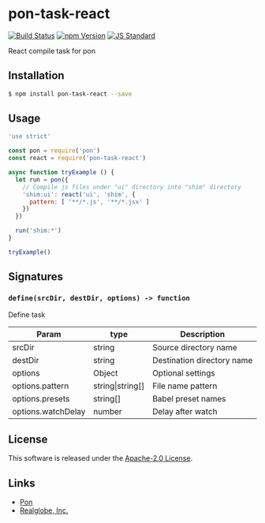 pon-task-react
==========

<!---
This file is generated by ape-tmpl. Do not update manually.
--->

<!-- Badge Start -->
<a name="badges"></a>

[![Build Status][bd_travis_com_shield_url]][bd_travis_com_url]
[![npm Version][bd_npm_shield_url]][bd_npm_url]
[![JS Standard][bd_standard_shield_url]][bd_standard_url]

[bd_repo_url]: https://github.com/realglobe-Inc/pon-task-react
[bd_travis_url]: http://travis-ci.org/realglobe-Inc/pon-task-react
[bd_travis_shield_url]: http://img.shields.io/travis/realglobe-Inc/pon-task-react.svg?style=flat
[bd_travis_com_url]: http://travis-ci.com/realglobe-Inc/pon-task-react
[bd_travis_com_shield_url]: https://api.travis-ci.com/realglobe-Inc/pon-task-react.svg?token=aeFzCpBZebyaRijpCFmm
[bd_license_url]: https://github.com/realglobe-Inc/pon-task-react/blob/master/LICENSE
[bd_codeclimate_url]: http://codeclimate.com/github/realglobe-Inc/pon-task-react
[bd_codeclimate_shield_url]: http://img.shields.io/codeclimate/github/realglobe-Inc/pon-task-react.svg?style=flat
[bd_codeclimate_coverage_shield_url]: http://img.shields.io/codeclimate/coverage/github/realglobe-Inc/pon-task-react.svg?style=flat
[bd_gemnasium_url]: https://gemnasium.com/realglobe-Inc/pon-task-react
[bd_gemnasium_shield_url]: https://gemnasium.com/realglobe-Inc/pon-task-react.svg
[bd_npm_url]: http://www.npmjs.org/package/pon-task-react
[bd_npm_shield_url]: http://img.shields.io/npm/v/pon-task-react.svg?style=flat
[bd_standard_url]: http://standardjs.com/
[bd_standard_shield_url]: https://img.shields.io/badge/code%20style-standard-brightgreen.svg

<!-- Badge End -->


<!-- Description Start -->
<a name="description"></a>

React compile task for pon

<!-- Description End -->


<!-- Overview Start -->
<a name="overview"></a>



<!-- Overview End -->


<!-- Sections Start -->
<a name="sections"></a>

<!-- Section from "doc/guides/01.Installation.md.hbs" Start -->

<a name="section-doc-guides-01-installation-md"></a>

Installation
-----

```bash
$ npm install pon-task-react --save
```


<!-- Section from "doc/guides/01.Installation.md.hbs" End -->

<!-- Section from "doc/guides/02.Usage.md.hbs" Start -->

<a name="section-doc-guides-02-usage-md"></a>

Usage
---------

```javascript
'use strict'

const pon = require('pon')
const react = require('pon-task-react')

async function tryExample () {
  let run = pon({
    // Compile js files under "ui" directory into "shim" directory
    'shim:ui': react('ui', 'shim', {
      pattern: [ '**/*.js', '**/*.jsx' ]
    })
  })

  run('shim:*')
}

tryExample()

```


<!-- Section from "doc/guides/02.Usage.md.hbs" End -->

<!-- Section from "doc/guides/03.Signature.md.hbs" Start -->

<a name="section-doc-guides-03-signature-md"></a>

Signatures
---------


### `define(srcDir, destDir, options) -> function`

Define task

| Param | type | Description |
| ---- | --- | ----------- |
| srcDir | string |  Source directory name |
| destDir | string |  Destination directory name |
| options | Object |  Optional settings |
| options.pattern | string&#124;string[] |  File name pattern |
| options.presets | string[] |  Babel preset names |
| options.watchDelay | number |  Delay after watch |



<!-- Section from "doc/guides/03.Signature.md.hbs" End -->


<!-- Sections Start -->


<!-- LICENSE Start -->
<a name="license"></a>

License
-------
This software is released under the [Apache-2.0 License](https://github.com/realglobe-Inc/pon-task-react/blob/master/LICENSE).

<!-- LICENSE End -->


<!-- Links Start -->
<a name="links"></a>

Links
------

+ [Pon][pon_url]
+ [Realglobe, Inc.][realglobe,_inc__url]

[pon_url]: https://github.com/realglobe-Inc/pon
[realglobe,_inc__url]: http://realglobe.jp

<!-- Links End -->
